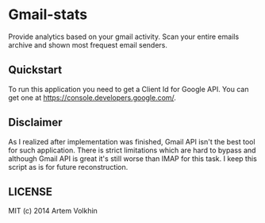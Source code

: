 # Gmail-stats

Provide analytics based on your gmail activity. Scan your entire emails archive
and shown most frequest email senders.

## Quickstart

To run this application you need to get a Client Id for Google API. You can get
one at https://console.developers.google.com/.

## Disclaimer

As I realized after implementation was finished, Gmail API isn't the best tool
for such application. There is strict limitations which are hard to bypass and
although Gmail API is great it's still worse than IMAP for this task. I keep
this script as is for future reconstruction.

## LICENSE
MIT (c) 2014 Artem Volkhin
